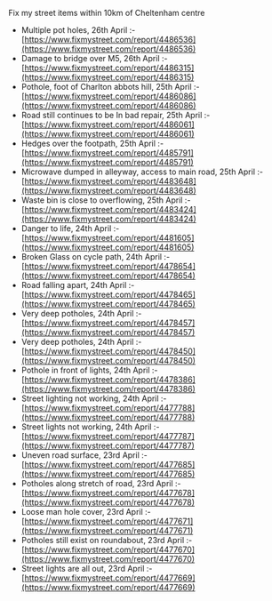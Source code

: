 Fix my street items within 10km of Cheltenham centre

<!-- fix_marker starts -->

- Multiple pot holes, 26th April :- [https://www.fixmystreet.com/report/4486536](https://www.fixmystreet.com/report/4486536)
- Damage to bridge over M5, 26th April :- [https://www.fixmystreet.com/report/4486315](https://www.fixmystreet.com/report/4486315)
- Pothole, foot of Charlton abbots hill, 25th April :- [https://www.fixmystreet.com/report/4486086](https://www.fixmystreet.com/report/4486086)
- Road still continues to be In bad repair, 25th April :- [https://www.fixmystreet.com/report/4486061](https://www.fixmystreet.com/report/4486061)
- Hedges over the footpath, 25th April :- [https://www.fixmystreet.com/report/4485791](https://www.fixmystreet.com/report/4485791)
- Microwave dumped in alleyway, access to main road, 25th April :- [https://www.fixmystreet.com/report/4483648](https://www.fixmystreet.com/report/4483648)
- Waste bin is close to overflowing, 25th April :- [https://www.fixmystreet.com/report/4483424](https://www.fixmystreet.com/report/4483424)
- Danger to life, 24th April :- [https://www.fixmystreet.com/report/4481605](https://www.fixmystreet.com/report/4481605)
- Broken Glass on cycle path, 24th April :- [https://www.fixmystreet.com/report/4478654](https://www.fixmystreet.com/report/4478654)
- Road falling apart, 24th April :- [https://www.fixmystreet.com/report/4478465](https://www.fixmystreet.com/report/4478465)
- Very deep potholes, 24th April :- [https://www.fixmystreet.com/report/4478457](https://www.fixmystreet.com/report/4478457)
- Very deep potholes, 24th April :- [https://www.fixmystreet.com/report/4478450](https://www.fixmystreet.com/report/4478450)
- Pothole in front of lights, 24th April :- [https://www.fixmystreet.com/report/4478386](https://www.fixmystreet.com/report/4478386)
- Street lighting not working, 24th April :- [https://www.fixmystreet.com/report/4477788](https://www.fixmystreet.com/report/4477788)
- Street lights not working, 24th April :- [https://www.fixmystreet.com/report/4477787](https://www.fixmystreet.com/report/4477787)
- Uneven road surface, 23rd April :- [https://www.fixmystreet.com/report/4477685](https://www.fixmystreet.com/report/4477685)
- Potholes along stretch of road, 23rd April :- [https://www.fixmystreet.com/report/4477678](https://www.fixmystreet.com/report/4477678)
- Loose man hole cover, 23rd April :- [https://www.fixmystreet.com/report/4477671](https://www.fixmystreet.com/report/4477671)
- Potholes still exist on roundabout, 23rd April :- [https://www.fixmystreet.com/report/4477670](https://www.fixmystreet.com/report/4477670)
- Street lights are all out, 23rd April :- [https://www.fixmystreet.com/report/4477669](https://www.fixmystreet.com/report/4477669)

<!-- fix_marker ends -->